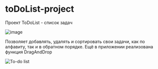 # toDoList-project

Проект ToDoList - список задач

![image](https://user-images.githubusercontent.com/90044699/139130839-72165768-9a4d-429d-bde7-6223c2101019.png)

Позволяет добавлять, удалять и сортировать свои задачи, как по алфавиту, так и в обратном порядке.
Ещё в приложении реализована функция DragAndDrop

![To-do list](https://user-images.githubusercontent.com/90044699/139133752-883f3154-77ef-4c93-80e6-388e8f951154.png)




